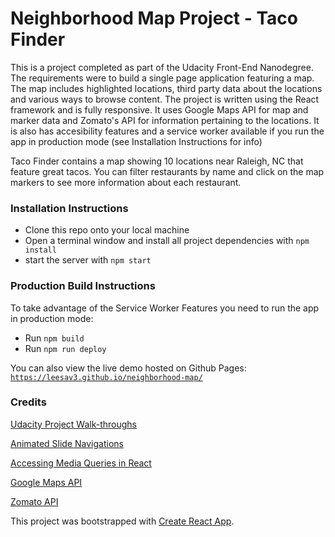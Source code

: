 # Neighborhood Map Project - Taco Finder

This is a project completed as part of the Udacity Front-End Nanodegree. The requirements were to build a single page application featuring a map. The map includes highlighted locations, third party data about the locations and various ways to browse content. The project is written using the React framework and is fully responsive. It uses Google Maps API for map and marker data and Zomato's API for information pertaining to the locations. It is also has accesibility features and a service worker available if you run the app in production mode (see Installation Instructions for info)

Taco Finder contains a map showing 10 locations near Raleigh, NC that feature great tacos. You can filter restaurants by name and click on the map markers to see more information about each restaurant.

### Installation Instructions
* Clone this repo onto your local machine
* Open a terminal window and install all project dependencies with `npm install`
* start the server with `npm start`

### Production Build Instructions
To take advantage of the Service Worker Features you need to run the app in production mode:
* Run `npm build`
* Run `npm run deploy` 

You can also view the live demo hosted on Github Pages:
[`https://leesav3.github.io/neighborhood-map/`](https://leesav3.github.io/neighborhood-map/)

### Credits
[Udacity Project Walk-throughs](https://www.youtube.com/channel/UCcWSbBe_s-T_gZRnqFbtyIA)

[Animated Slide Navigations](https://www.kirupa.com/react/smooth_sliding_menu_react_motion.htm)

[Accessing Media Queries in React](https://goshakkk.name/different-mobile-desktop-tablet-layouts-react/)

[Google Maps API](https://cloud.google.com/maps-platform/)

[Zomato API](https://developers.zomato.com/api)

This project was bootstrapped with [Create React App](https://github.com/facebookincubator/create-react-app).


